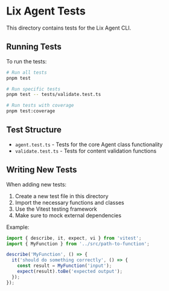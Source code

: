 # Lix Agent Tests

This directory contains tests for the Lix Agent CLI.

## Running Tests

To run the tests:

```bash
# Run all tests
pnpm test

# Run specific tests
pnpm test -- tests/validate.test.ts

# Run tests with coverage
pnpm test:coverage
```

## Test Structure

- `agent.test.ts` - Tests for the core Agent class functionality
- `validate.test.ts` - Tests for content validation functions

## Writing New Tests

When adding new tests:

1. Create a new test file in this directory
2. Import the necessary functions and classes
3. Use the Vitest testing framework
4. Make sure to mock external dependencies

Example:

```typescript
import { describe, it, expect, vi } from 'vitest';
import { MyFunction } from '../src/path-to-function';

describe('MyFunction', () => {
  it('should do something correctly', () => {
    const result = MyFunction('input');
    expect(result).toBe('expected output');
  });
});
```